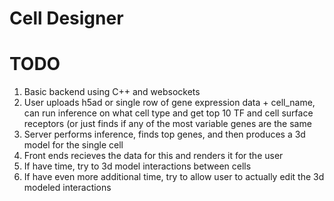 # Cell Designer

# TODO
1. Basic backend using C++ and websockets
2. User uploads h5ad or single row of gene expression data + cell_name, can run inference on what cell type and get top 10 TF and cell surface receptors (or just finds if any of the most variable genes are the same
3. Server performs inference, finds top genes, and then produces a 3d model for the single cell
4. Front ends recieves the data for this and renders it for the user
5. If have time, try to 3d model interactions between cells
6. If have even more additional time, try to allow user to actually edit the 3d modeled interactions
